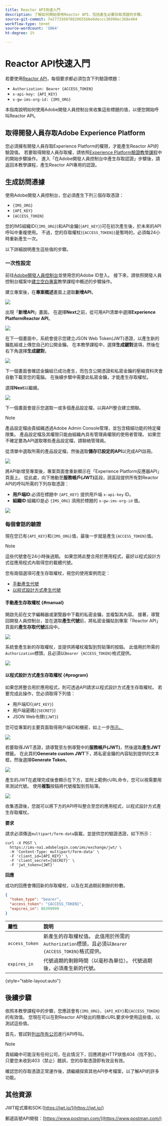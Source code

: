 ```yaml
---
title: Reactor API快速入門
description: 了解如何開始使用Reactor API，包括產生必要存取憑證的步驟。
source-git-commit: 7e27735697882065566ebdeccc36998ec368e404
workflow-type: tm+mt
source-wordcount: '1064'
ht-degree: 1%

---
```


# Reactor API快速入門

若要使用[Reactor API](https://www.adobe.io/apis/experienceplatform/home/api-reference.html#!acpdr/swagger-specs/reactor.yaml)，每個要求都必須包含下列驗證標題：

* `Authorization: Bearer {ACCESS_TOKEN}`
* `x-api-key: {API_KEY}`
* `x-gw-ims-org-id: {IMS_ORG}`

本指南說明如何使用Adobe開發人員控制台來收集這些標題的值，以便您開始呼叫Reactor API。

## 取得開發人員存取Adobe Experience Platform

您必須擁有開發人員存取Experience Platform的權限，才能產生Reactor API的驗證值。 若要取得開發人員存取權，請依照[Experience Platform驗證教學課程](http://www.adobe.com/go/platform-api-authentication-en)中的開始步驟操作。 進入「在Adobe開發人員控制台中產生存取認證」步驟後，請返回本教學課程，產生Reactor API專用的認證。

## 生成訪問憑據

使用Adobe開發人員控制台，您必須產生下列三個存取憑證：

* `{IMS_ORG}`
* `{API_KEY}`
* `{ACCESS_TOKEN}`

您的IMS組織ID(`{IMS_ORG}`)和API金鑰(`{API_KEY}`)可在初次產生後，於未來的API呼叫中重複使用。 不過，您的存取權杖(`{ACCESS_TOKEN}`)是暫時的，必須每24小時重新產生一次。

以下詳細說明產生這些值的步驟。

### 一次性設定

前往[Adobe開發人員控制台](https://www.adobe.com/go/devs_console_ui)並使用您的Adobe ID登入。 接下來，請依照開發人員控制台檔案中[建立空白專案](https://www.adobe.io/apis/experienceplatform/console/docs.html#!AdobeDocs/adobeio-console/master/projects-empty.md)教學課程中概述的步驟操作。

建立專案後，在&#x200B;**專案概述**&#x200B;畫面上選取&#x200B;**新增API**。

![](../images/api/getting-started/add-api-button.png)

出現「**新增API**」畫面。 在選擇&#x200B;**Next**&#x200B;之前，從可用API清單中選擇&#x200B;**Experience PlatformReactor API**。

![](../images/api/getting-started/add-launch-api.png)

在下一個畫面中，系統會提示您建立JSON Web Token(JWT)憑證，以產生新的鑰匙組或上傳您自己的公開金鑰。 在本教學課程中，選擇&#x200B;**生成鍵對**&#x200B;選項，然後在右下角選擇&#x200B;**生成鍵對**。

![](../images/api/getting-started/create-jwt.png)

下一個畫面會確認金鑰組已成功產生，而包含公開憑證和私密金鑰的壓縮資料夾會自動下載至您的電腦。 在後續步驟中需要此私密金鑰，才能產生存取權杖。

選擇&#x200B;**Next**&#x200B;以繼續。

![](../images/api/getting-started/keypair-generated.png)

下一個畫面會提示您選取一或多個產品設定檔，以與API整合建立關聯。

>[!NOTE]
>
>產品設定檔由貴組織透過Adobe Admin Console管理，並包含精細功能的特定權限集。 產品設定檔及其權限只能由組織內具有管理員權限的使用者管理。 如果您不確定要為API選取哪些產品設定檔，請聯絡管理員。

從清單中選取所需的產品設定檔，然後選取&#x200B;**儲存已設定的API**&#x200B;以完成API註冊。

![](../images/api/getting-started/select-product-profile.png)

將API新增至專案後，專案頁面會重新顯示在「Experience Platform反應器API」頁面上。 從此處，向下捲動至&#x200B;**服務帳戶(JWT)**&#x200B;區段，該區段提供所有對Reactor API的呼叫所需的下列存取憑證：

* **用戶端ID**:必須在標題中 `{API_KEY}` 提供用戶端 `x-api-key` ID。
* **組織ID**:組織ID是必 `{IMS_ORG}` 須用於標題的 `x-gw-ims-org-id` 值。

![](../images/api/getting-started/access-creds.png)

### 每個會話的驗證

現在您已有`{API_KEY}`和`{IMS_ORG}`值，最後一步就是產生`{ACCESS_TOKEN}`值。

>[!NOTE]
>
>這些代號會在24小時後過期。 如果您將此整合用於應用程式，最好以程式設計方式從應用程式內取得您的載體代號。

您有兩個選項可產生存取權杖，視您的使用案例而定：

* [手動產生代號](#manual)
* [以程式設計方式產生代號](#program)

#### 手動產生存取權杖 {#manual}

開啟先前在文字編輯器或瀏覽器中下載的私密金鑰，並複製其內容。 接著，導覽回開發人員控制台，並在選取&#x200B;**產生代號**&#x200B;前，將私密金鑰貼到專案「Reactor API」頁面的&#x200B;**產生存取代號**&#x200B;區段中。

![](../images/api/getting-started/paste-private-key.png)

系統會產生新的存取權杖，並提供將權杖複製到剪貼簿的按鈕。 此值用於所需的`Authorization`標頭，且必須以`Bearer {ACCESS_TOKEN}`格式提供。

![](../images/api/getting-started/token-generated.png)

#### 以程式設計方式產生存取權杖 {#program}

如果您將整合用於應用程式，則可透過API請求以程式設計方式產生存取權杖。 若要完成此操作，您必須取得下列值：

* 用戶端ID(`{API_KEY}`)
* 用戶端密碼(`{SECRET}`)
* JSON Web令牌(`{JWT}`)

您可從專案的主要頁面取得用戶端ID和機密，如上一步[所示。](#one-time-setup)

![](../images/api/getting-started/auto-access-creds.png)

若要取得JWT憑證，請導覽至左側導覽中的&#x200B;**服務帳戶(JWT)**，然後選取&#x200B;**產生JWT**&#x200B;標籤。 在此頁的&#x200B;**Generate custom JWT**&#x200B;下，將私密金鑰的內容貼到提供的文本框，然後選擇&#x200B;**Generate Token**。

![](../images/api/getting-started/generate-jwt.png)

產生的JWT在處理完成後會顯示在下方，並附上範例cURL命令，您可以視需要用來測試代號。 使用&#x200B;**複製**&#x200B;按鈕將代號複製到剪貼簿。

![](../images/api/getting-started/jwt-generated.png)

收集憑證後，您就可以將下方的API呼叫整合至您的應用程式，以程式設計方式產生存取權杖。

**要求**

請求必須傳送`multipart/form-data`裝載，並提供您的驗證憑證，如下所示：

```shell
curl -X POST \
  https://ims-na1.adobelogin.com/ims/exchange/jwt/ \
  -H 'Content-Type: multipart/form-data' \
  -F 'client_id={API_KEY}' \
  -F 'client_secret={SECRET}' \
  -F 'jwt_token={JWT}'
```

**回應**

成功的回應會傳回新的存取權杖，以及在其過期前剩餘的秒數。

```json
{
  "token_type": "bearer",
  "access_token": "{ACCESS_TOKEN}",
  "expires_in": 86399999
}
```

| 屬性 | 說明 |
| :-- | :-- |
| `access_token` | 新產生的存取權杖值。 此值用於所需的`Authorization`標頭，且必須以`Bearer {ACCESS_TOKEN}`格式提供。 |
| `expires_in` | 代號過期的剩餘時間（以毫秒為單位）。 代號過期後，必須產生新的代號。 |

{style=&quot;table-layout:auto&quot;}

## 後續步驟

依照本教學課程中的步驟，您應該會有`{IMS_ORG}`、`{API_KEY}`和`{ACCESS_TOKEN}`的有效值。 您現在可以在對Reactor API發出的簡單cURL要求中使用這些值，以測試這些值。

首先，嘗試對[列出所有公司](./endpoints/companies.md#list)進行API呼叫。

>[!NOTE]
>
>貴組織中可能沒有任何公司，在此情況下，回應將是HTTP狀態404（找不到）。 只要您未收到403（禁止）錯誤，您的存取憑證即有效且有效。

確認您的存取憑證正常運作後，請繼續探索其他API參考檔案，以了解API的許多功能。

## 其他資源

JWT程式庫和SDK:[https://jwt.io/](https://jwt.io/)

郵遞區號API開發：[https://www.postman.com/](https://www.postman.com/)
